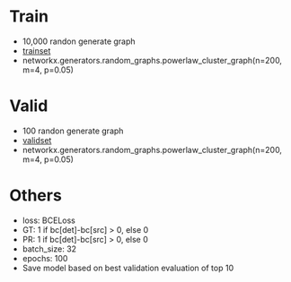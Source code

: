 # Train
- 10,000 randon generate graph
- [trainset](./../hw1_data/train/200)
- networkx.generators.random_graphs.powerlaw_cluster_graph(n=200, m=4, p=0.05)

# Valid
- 100 randon generate graph
- [validset](./../hw1_data/valid/200)
- networkx.generators.random_graphs.powerlaw_cluster_graph(n=200, m=4, p=0.05)


# Others
- loss: BCELoss
- GT: 1 if bc[det]-bc[src] > 0, else 0
- PR: 1 if bc[det]-bc[src] > 0, else 0
- batch_size: 32
- epochs: 100
- Save model based on best validation evaluation of top 10

